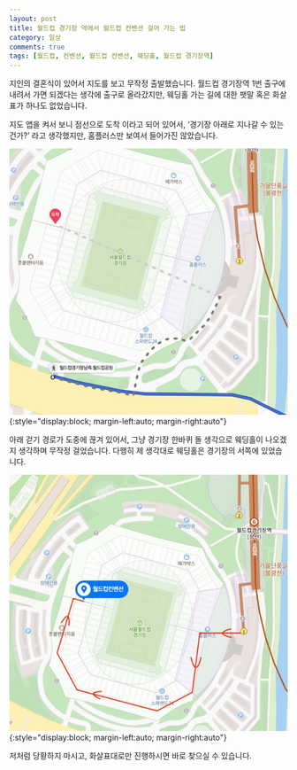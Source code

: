 ```yaml
---
layout: post
title: 월드컵 경기장 역에서 월드컵 컨벤션 걸어 가는 법
category: 일상
comments: true
tags: [월드컵, 컨벤션, 월드컵 컨벤션, 웨딩홀, 월드컵 경기장역]
---
```


지인의 결혼식이 있어서 지도를 보고 무작정 출발했습니다. 월드컵 경기장역 1번 출구에 내려서 가면 되겠다는 생각에 출구로 올라갔지만, 웨딩홀 가는 길에 대한 팻말 혹은  화살표가 하나도 없었습니다. 

지도 앱을 켜서 보니 점선으로 도착 이라고 되어 있어서, ‘경기장 아래로 지나갈 수 있는건가?’ 라고 생각했지만, 홈플러스만 보여서 들어가진 않았습니다. 

![지도1](/assets/images/2023-01/map1.jpeg){:style="display:block; margin-left:auto; margin-right:auto"}

아래 걷기 경로가 도중에 끊겨 있어서, 그냥 경기장 한바퀴 돌 생각으로 웨딩홀이 나오겠지 생각하며  무작정 걸었습니다. 다행히 제 생각대로 웨딩홀은 경기장의 서쪽에 있었습니다. 

![지도2](/assets/images/2023-01/map2.jpeg){:style="display:block; margin-left:auto; margin-right:auto"}

저처럼 당황하지 마시고, 화살표대로만 진행하시면 바로 찾으실 수 있습니다.